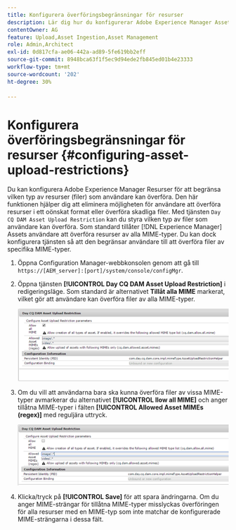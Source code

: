 ```yaml
---
title: Konfigurera överföringsbegränsningar för resurser
description: Lär dig hur du konfigurerar Adobe Experience Manager Assets för att begränsa vilken typ av resurser (filer) som användare kan överföra.
contentOwner: AG
feature: Upload,Asset Ingestion,Asset Management
role: Admin,Architect
exl-id: 0d817cfa-ae06-442a-ad89-5fe619bb2eff
source-git-commit: 8948bca63f1f5ec9d94ede2fb845ed01b4e23333
workflow-type: tm+mt
source-wordcount: '202'
ht-degree: 30%

---
```


# Konfigurera överföringsbegränsningar för resurser {#configuring-asset-upload-restrictions}

Du kan konfigurera Adobe Experience Manager Resurser för att begränsa vilken typ av resurser (filer) som användare kan överföra. Den här funktionen hjälper dig att eliminera möjligheten för användare att överföra resurser i ett oönskat format eller överföra skadliga filer. Med tjänsten `Day CQ DAM Asset Upload Restriction` kan du styra vilken typ av filer som användare kan överföra. Som standard tillåter [!DNL Experience Manager] Assets användare att överföra resurser av alla MIME-typer. Du kan dock konfigurera tjänsten så att den begränsar användare till att överföra filer av specifika MIME-typer.

1. Öppna Configuration Manager-webbkonsolen genom att gå till `https://[AEM_server]:[port]/system/console/configMgr`.
1. Öppna tjänsten **[!UICONTROL Day CQ DAM Asset Upload Restriction]** i redigeringsläge. Som standard är alternativet **Tillåt alla MIME** markerat, vilket gör att användare kan överföra filer av alla MIME-typer.

   ![chlimage_1-378](assets/chlimage_1-378.png)

1. Om du vill att användarna bara ska kunna överföra filer av vissa MIME-typer avmarkerar du alternativet **[!UICONTROL llow all MIME]** och anger tillåtna MIME-typer i fälten **[!UICONTROL Allowed Asset MIMEs (regex)]** med reguljära uttryck.

   ![chlimage_1-379](assets/chlimage_1-379.png)

1. Klicka/tryck på **[!UICONTROL Save]** för att spara ändringarna. Om du anger MIME-strängar för tillåtna MIME-typer misslyckas överföringen för alla resurser med en MIME-typ som inte matchar de konfigurerade MIME-strängarna i dessa fält.
